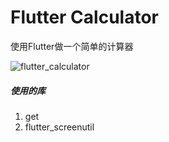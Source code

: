 # Flutter Calculator

使用Flutter做一个简单的计算器

![flutter_calculator](https://gitee.com/xyyy1719/my_md_pics/raw/master/pics/flutter_calculator.gif)



##### 使用的库

1. get
2. flutter_screenutil

